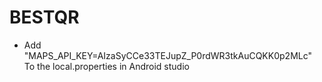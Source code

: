 # BESTQR

- Add "MAPS_API_KEY=AIzaSyCCe33TEJupZ_P0rdWR3tkAuCQKK0p2MLc" To the local.properties in Android studio
